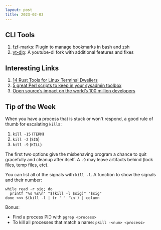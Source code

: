 ```yaml
---
layout: post
title: 2023-02-03
---
```


## CLI Tools

1. [fzf-marks](https://github.com/urbainvaes/fzf-marks): Plugin to manage bookmarks in bash and zsh
2. [yt-dlp](https://github.com/yt-dlp/yt-dlp): A youtube-dl fork with additional features and fixes

## Interesting Links

1. [14 Rust Tools for Linux Terminal Dwellers](https://itsfoss.com/rust-cli-tools/)
2. [5 great Perl scripts to keep in your sysadmin toolbox](https://www.redhat.com/sysadmin/perl-scripts)
3. [Open source’s impact on the world’s 100 million developers](https://github.blog/2023-02-01-open-sources-impact-on-the-worlds-100-million-developers/)

## Tip of the Week

When you have a process that is stuck or won't respond, a good rule of thumb for escalating `kill`s:

1. `kill -15` (`TERM`)
2. `kill -2` (`SIG`)
3. `kill -9` (`KILL`)

The first two options give the misbehaving program a chance to quit gracefully and cleanup after itself. A `-9` may leave artifacts behind (lock files, temp files, etc).

You can list all of the signals with `kill -l`. A function to show the signals and their number:

```
while read -r sig; do
  printf "%s %s\n" "$(kill -l $sig)" "$sig"
done <<< $(kill -l | tr ' ' '\n') | column
```

Bonus:
- Find a process PID with `pgrep <process>`
- To kill all processes that match a name: `pkill -<num> <process>`
